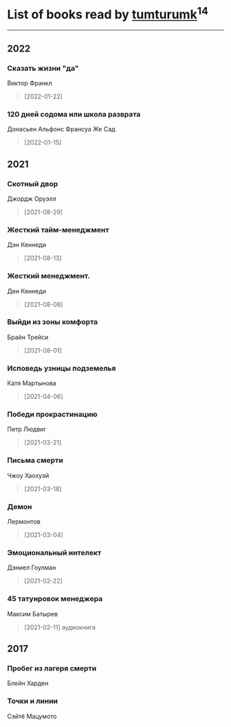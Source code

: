 # List of books read by [tumturumk](http://vk.com/id135685382)<sup>14</sup>
---

## 2022

### Сказать жизни "да"
Виктор Франкл
> [2022-01-22] 


### 120 дней содома или школа разврата
Донасьен Альфонс Франсуа Же Сад
> [2022-01-15] 



## 2021

### Скотный двор
Джордж Оруэлл
> [2021-08-29] 


### Жесткий тайм-менеджмент
Дэн Кеннеди
> [2021-08-13] 


### Жесткий менеджмент.
Ден Кеннеди
> [2021-08-08] 


### Выйди из зоны комфорта
Брайн Трейси
> [2021-08-01] 


### Исповедь узницы подземелья
Катя Мартынова
> [2021-04-06] 


### Победи прокрастинацию
Петр Людвиг
> [2021-03-21] 


### Письма смерти
Чжоу Хаохуэй
> [2021-03-18] 


### Демон
Лермонтов
> [2021-03-04] 


### Эмоциональный интелект
Дэниел Гоулман
> [2021-02-22] 


### 45 татуировок менеджера
Максим Батырев
> [2021-02-11] аудиокнига



## 2017

### Пробег из лагеря смерти
Блейн Харден


### Точки и линии
Сэйтё Мацумото



